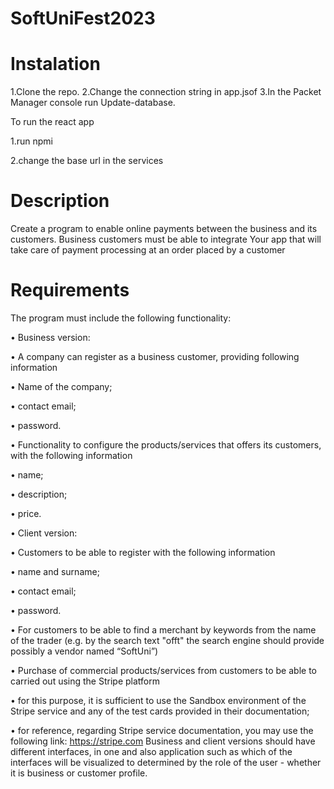 # SoftUniFest2023 

# Instalation

1.Clone the repo.
2.Change the connection string in app.jsof
3.In the Packet Manager console run Update-database.

To run the react app

1.run npmi

2.change the base url in the services

# Description

Create a program to enable online payments between
the business and its customers. Business customers must be able to integrate
Your app that will take care of payment processing at
an order placed by a customer

# Requirements

The program must include the following functionality:

• Business version:

• A company can register as a business customer, providing
following information

• Name of the company;

• contact email;

• password.

• Functionality to configure the products/services that
offers its customers, with the following information

• name;

• description;

• price.

• Client version:

• Customers to be able to register with the following information

• name and surname;

• contact email;

• password.

• For customers to be able to find a merchant by keywords from
the name of the trader (e.g. by the search text "offt" the search engine should provide
possibly a vendor named “SoftUni”)

• Purchase of commercial products/services from customers to be able to
carried out using the Stripe platform

• for this purpose, it is sufficient to use the Sandbox environment of the Stripe service and
any of the test cards provided in their documentation;

• for reference, regarding Stripe service documentation, you may
use the following link: https://stripe.com
Business and client versions should have different interfaces, in one and
also application such as which of the interfaces will be visualized to
determined by the role of the user - whether it is business or customer
profile.

 
 
